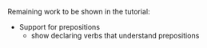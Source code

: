 Remaining work to be shown in the tutorial:

- Support for prepositions
  - show declaring verbs that understand prepositions